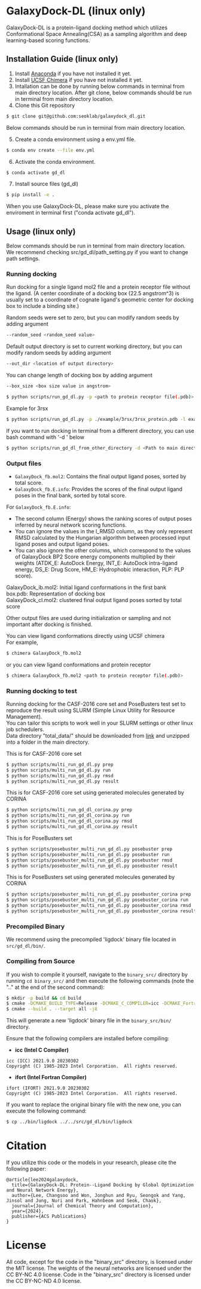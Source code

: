 # GalaxyDock-DL (linux only)
GalaxyDock-DL is a protein-ligand docking method which utilizes Conformational Space Annealing(CSA) as a sampling algorithm and deep learning-based scoring functions.

## Installation Guide (linux only)
1. Install [Anaconda](https://www.anaconda.com/products/individual) if you have not installed it yet.<br/>
2. Install [UCSF Chimera](https://www.cgl.ucsf.edu/chimera/download.html) if you have not installed it yet.<br/>
3. Intallation can be done by running below commands in terminal from main directory location. After git clone, below commands should be run in terminal from main directory location.<br/>
4. Clone this Git repository<br/>

```bash
$ git clone git@github.com:seoklab/galaxydock_dl.git
```

Below commands should be run in terminal from main directory location.<br/>

5. Create a conda environment using a env.yml file.<br/>

```bash
$ conda env create --file env.yml
```

6. Activate the conda environment.<br/>

```bash
$ conda activate gd_dl
```

7. Install source files (gd_dl)<br/>

```bash
$ pip install -e .
```

When you use GalaxyDock-DL, please make sure you activate the enviroment in terminal first ("conda activate gd_dl").<br/>

## Usage (linux only)
Below commands should be run in terminal from main directory location.<br/>
We recommend checking src/gd_dl/path_setting.py if you want to change path settings.<br/>

### Running docking
Run docking for a single ligand mol2 file and a protein receptor file without the ligand. (A center coordinate of a docking box (22.5 angstrom^3) is usually set to a coordinate of cognate ligand's geometric center for docking box to include a binding site.)<br/>

Random seeds were set to zero, but you can modify random seeds by adding argument
```bash
--random_seed <random_seed value>
```

Default output directory is set to current working directory, but you can modify random seeds by adding argument
```bash
--out_dir <location of output directory>
```

You can change length of docking box by adding argument
```bash
--box_size <box size value in angstrom>
```

```bash
$ python scripts/run_gd_dl.py -p <path to protein receptor file(.pdb)> -l <path to ligand file(.mol2)> -x <center x coordinate of a docking box> -y <center y coordinate of a docking box> -z <center z coordinate of a docking box>
```

Example for 3rsx

```bash
$ python scripts/run_gd_dl.py -p ./example/3rsx/3rsx_protein.pdb -l example/3rsx/3rsx_ligand.mol2 -x 69.637 -y 49.989 -z 10.160 --out_dir example/output_dir/
```

If you want to run docking in terminal from a different directory, you can use bash command with '-d <location of main directory>' below<br/>
```bash
$ python scripts/run_gd_dl_from_other_directory -d <Path to main directory> -p <path to protein receptor file(.pdb)> -l <path to ligand file(.mol2)> -x <center x coordinate of a docking box> -y <center y coordinate of a docking box> -z <center z coordinate of a docking box>
```

### Output files
- `GalaxyDock_fb.mol2`: Contains the final output ligand poses, sorted by total score.
- `GalaxyDock_fb.E.info`: Provides the scores of the final output ligand poses in the final bank, sorted by total score.

For `GalaxyDock_fb.E.info`:
- The second column (Energy) shows the ranking scores of output poses inferred by neural network scoring functions.
- You can ignore the values in the l_RMSD column, as they only represent RMSD calculated by the Hungarian algorithm between processed input ligand poses and output ligand poses.
- You can also ignore the other columns, which correspond to the values of GalaxyDock BP2 Score energy components multiplied by their weights (ATDK_E: AutoDock Energy, INT_E: AutoDock intra-ligand energy, DS_E: Drug Score, HM_E: Hydrophobic interaction, PLP: PLP score).

GalaxyDock_ib.mol2: Initial ligand conformations in the first bank<br/>
box.pdb: Representation of docking box<br/>
GalaxyDock_cl.mol2: clustered final output ligand poses sorted by total score<br/>

Other output files are used during initialization or sampling and not important after docking is finished.<br/>

You can view ligand conformations directly using UCSF chimera<br/>
For example,
```bash
$ chimera GalaxyDock_fb.mol2
```

or you can view ligand conformations and protein receptor
```bash
$ chimera GalaxyDock_fb.mol2 <path to protein receptor file(.pdb)>
```

### Running docking to test

Running docking for the CASF-2016 core set and PoseBusters test set to reproduce the result using SLURM (Simple Linux Utility for Resource Management).<br/>
You can tailor this scripts to work well in your SLURM settings or other linux job schedulers.<br/>
Data directory "total_data/" should be downloaded from [link](https://drive.google.com/file/d/1sILlVoda3_f6E3oc4Rr8Jn6Ae93zA7q4/view?usp=sharing) and unzipped into a folder in the main directory.<br/>

This is for CASF-2016 core set
```bash
$ python scripts/multi_run_gd_dl.py prep
$ python scripts/multi_run_gd_dl.py run
$ python scripts/multi_run_gd_dl.py rmsd
$ python scripts/multi_run_gd_dl.py result
```

This is for CASF-2016 core set using generated molecules generated by CORINA
```bash
$ python scripts/multi_run_gd_dl_corina.py prep
$ python scripts/multi_run_gd_dl_corina.py run
$ python scripts/multi_run_gd_dl_corina.py rmsd
$ python scripts/multi_run_gd_dl_corina.py result
```

This is for PoseBusters set
```bash
$ python scripts/posebuster_multi_run_gd_dl.py posebuster prep
$ python scripts/posebuster_multi_run_gd_dl.py posebuster run
$ python scripts/posebuster_multi_run_gd_dl.py posebuster rmsd
$ python scripts/posebuster_multi_run_gd_dl.py posebuster result
```

This is for PoseBusters set using generated molecules generated by CORINA
```bash
$ python scripts/posebuster_multi_run_gd_dl.py posebuster_corina prep
$ python scripts/posebuster_multi_run_gd_dl.py posebuster_corina run
$ python scripts/posebuster_multi_run_gd_dl.py posebuster_corina rmsd
$ python scripts/posebuster_multi_run_gd_dl.py posebuster_corina result
```

### Precompiled Binary

We recommend using the precompiled 'ligdock' binary file located in `src/gd_dl/bin/`.

### Compiling from Source

If you wish to compile it yourself, navigate to the `binary_src/` directory by running `cd binary_src/` and then execute the following commands (note the ".." at the end of the second command):

```bash
$ mkdir -p build && cd build
$ cmake -DCMAKE_BUILD_TYPE=Release -DCMAKE_C_COMPILER=icc -DCMAKE_Fortran_COMPILER=ifort ..
$ cmake --build . --target all -j8
```

This will generate a new 'ligdock' binary file in the `binary_src/bin/` directory.

Ensure that the following compilers are installed before compiling:

- **icc (Intel C Compiler)**

```
icc (ICC) 2021.9.0 20230302
Copyright (C) 1985-2023 Intel Corporation.  All rights reserved.
```

- **ifort (Intel Fortran Compiler)**

```
ifort (IFORT) 2021.9.0 20230302
Copyright (C) 1985-2023 Intel Corporation.  All rights reserved.
```

If you want to replace the original binary file with the new one, you can execute the following command:

```bash
$ cp ../bin/ligdock ../../src/gd_dl/bin/ligdock
```

# Citation

If you utilize this code or the models in your research, please cite the following paper:
```
@article{lee2024galaxydock,
  title={GalaxyDock-DL: Protein--Ligand Docking by Global Optimization and Neural Network Energy},
  author={Lee, Changsoo and Won, Jonghun and Ryu, Seongok and Yang, Jinsol and Jung, Nuri and Park, Hahnbeom and Seok, Chaok},
  journal={Journal of Chemical Theory and Computation},
  year={2024},
  publisher={ACS Publications}
}
```

# License

All code, except for the code in the "binary_src" directory, is licensed under the MIT license. The weights of the neural networks are licensed under the CC BY-NC 4.0 license. Code in the "binary_src" directory is licensed under the CC BY-NC-ND 4.0 license.
